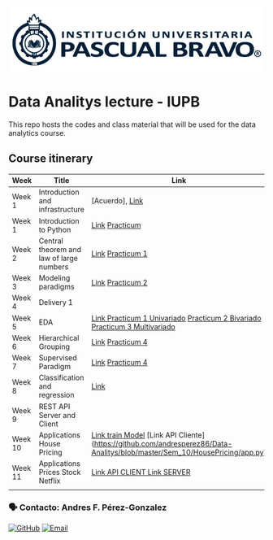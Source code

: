 
<center> <img src="Images/iupb_logo.png" width="500px"/> </center>


# Data Analitys lecture - IUPB

This repo hosts the codes and class material that will be used for the data analytics course. 


##  Course itinerary

| Week | Title | Link |
|---|---|---|
| Week 1  | Introduction and infrastructure | [Acuerdo], [Link](https://drive.google.com/file/d/1NGYp8k6k4oTRuzCMY7nAC4AbpFGU62eR/view?usp=drive_link)
| Week 1  | Introduction to Python | [Link](https://colab.research.google.com/drive/1W3jph7FFw1y9cLuzdTz1shWMFcSgUyln?usp=drive_link) [Practicum ](https://github.com/rubenfonnegra/analitica_datos/blob/master/Sem_2/Practicum_1.ipynb) 
| Week 2  | Central theorem and law of large numbers | [Link](https://drive.google.com/file/d/1WyV5CeLRqaEUq23UIfrRiCamEqynD-KV/view?usp=drive_link) [Practicum 1](https://colab.research.google.com/github/andresperez86/Data-Analitys/blob/master/Sem_2/Practicum_1.ipynb) 
| Week 3  | Modeling paradigms | [Link](https://drive.google.com/file/d/1011VCSMoTdIz3ibcMEEgOF7NdSnmdt2H/view?usp=drive_link) [Practicum 2](https://colab.research.google.com/github/andresperez86/Data-Analitys/blob/master/Sem_3/Practicum_2.ipynb) 
| Week 4  | Delivery 1
| Week 5  | EDA |  [Link ](https://docs.google.com/presentation/d/11GvUIKV2e_VhIRe2QcZMo6BxXR6jQ4N0/edit?usp=drive_link&ouid=105537747991610586758&rtpof=true&sd=true) [Practicum 1 Univariado](https://colab.research.google.com/drive/1G9fzWgiev4cIFo13OFHPqQ8TliFM4KhQ?usp=classroom_web) [Practicum 2 Bivariado](https://colab.research.google.com/drive/1YWhfU7gpWGZgfEG_3IZbmL4D2EZSa9YH?usp=classroom_web) [Practicum 3 Multivariado](https://colab.research.google.com/drive/10hnb-ItpGMoeiV1G2PC6TiYcuMqtRViC) 
| Week 6  | Hierarchical Grouping |  [Link](https://docs.google.com/presentation/d/1lBKVPSUD48RPbimIyStxb-6Oa1vQVZ44CVO4MQACw2A/edit#slide=id.p1) [Practicum 4](https://colab.research.google.com/drive/1emL3Zee-_ni68mWhQ42JKqrT_NefmYfV#scrollTo=tl2RbxeFMZJf) 
| Week 7  | Supervised Paradigm | [Link](https://docs.google.com/presentation/d/1rGXoY1y0o1QGozughl3s39zEhTNgbVLu/edit#slide=id.p1) [Practicum 4](https://colab.research.google.com/drive/1PAlbUYf_OrkpoqBaoLQwDX2QCkn7NSiO?usp=classroom_web) 
| Week 8  | Classification and regression | [Link](https://colab.research.google.com/drive/1d2biV0Nn2wygSupY4wXZS1tjv40OT94t#scrollTo=6eagFVBdVHRe)
| Week 9  | REST API Server and Client|  
| Week 10 | Applications House Pricing| [Link train Model](https://github.com/andresperez86/Data-Analitys/blob/master/Sem_10/HousePricing/train_model.py) [Link API Cliente] (https://github.com/andresperez86/Data-Analitys/blob/master/Sem_10/HousePricing/app.py)
| Week 11 | Applications Prices Stock Netflix| [Link API CLIENT ](https://colab.research.google.com/drive/1SML21ZufnjSHZ8t_N76uS9TIpVz3OeHm#scrollTo=uAgF3I7KnNUa)[Link SERVER](https://colab.research.google.com/drive/1D4mo4jmsQVbdC5zX7qw5rB6Dnpkyvm_o#scrollTo=1pnAHdYm5jPw)
|        |  | 



### 🗣️ Contacto: Andres F. Pérez-Gonzalez

  [![GitHub](https://img.shields.io/badge/github-%23121011.svg?style=for-the-badge&logo=github&logoColor=white)](https://github.com/andresperez86/Data-Analitys) 
  [![Email](https://img.shields.io/badge/Email-c14438?style=for-the-badge&logo=gmail&logoColor=white)](mailto:andres.perez@pascualbravo.edu.co "Connect via Email")
  
